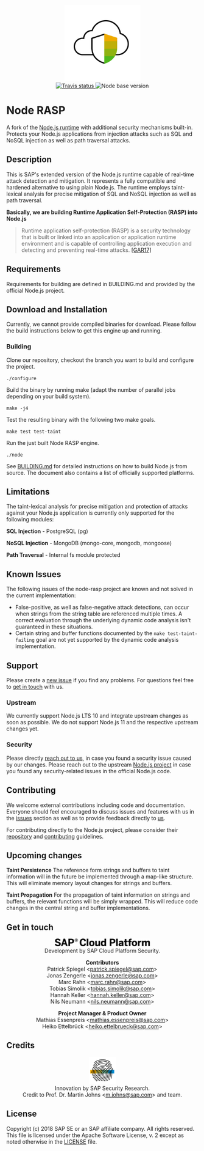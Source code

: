 <p align="center">
  <a href="">
    <img alt="Node RASP" src="logo.png" width="200"/>
  </a>
  <br>
  <a href="https://travis-ci.org/SAP/node-rasp">
    <img alt="Travis status" 
         src="https://travis-ci.org/SAP/node-rasp.svg?branch=master"/>
  </a>
  <img alt="Node base version" 
       src="https://img.shields.io/badge/node-v10.15.0-blue.svg"/>
</p>

# Node RASP

A fork of the [Node.js runtime](https://github.com/nodejs/node) with 
additional security mechanisms built-in. Protects your Node.js applications 
from injection attacks such as SQL and NoSQL injection as well as path 
traversal attacks.

## Description
This is SAP's extended version of the Node.js runtime capable of real-time 
attack detection and mitigation. It represents a fully compatible and hardened 
alternative to using plain Node.js. The runtime employs taint-lexical analysis 
for precise mitigation of SQL and NoSQL injection as well as path traversal.

**Basically, we are building 
Runtime Application Self-Protection (RASP) into Node.js**

> Runtime application self-protection (RASP) is a security technology that is 
> built or linked into an application or application runtime environment and is 
> capable of controlling application execution and detecting and preventing 
> real-time attacks. 
> [[GAR17]](https://www.gartner.com/it-glossary/runtime-application-self-protection-rasp/)

## Requirements
Requirements for building are defined in BUILDING.md and provided by the 
official Node.js project.

## Download and Installation
Currently, we cannot provide compiled binaries for download. Please follow 
the build instructions below to get this engine up and running.

### Building

Clone our repository, checkout the branch you want to build and configure 
the project.
```shell
./configure
```

Build the binary by running make (adapt the number of parallel jobs depending 
on your build system).
```shell
make -j4
```

Test the resulting binary with the following two make goals.
```shell
make test test-taint
```

Run the just built Node RASP engine.
```shell
./node
```

See [BUILDING.md](BUILDING.md) for detailed instructions on how to build
Node.js from source. The document also contains a list of
officially supported platforms.

## Limitations
The taint-lexical analysis for precise mitigation and protection of attacks 
against your Node.js application is currently only supported for the 
following modules:

**SQL Injection** - PostgreSQL (pg)

**NoSQL Injection** - MongoDB (mongo-core, mongodb, mongoose)

**Path Traversal** - Internal fs module protected

## Known Issues
The following issues of the node-rasp project are known and not solved in the 
current implementation:

- False-positive, as well as false-negative attack detections, can occur when 
strings from the string table are referenced multiple times. A correct 
evaluation through the underlying dynamic code analysis isn't guaranteed in 
these situations.
- Certain string and buffer functions documented by the 
`make test-taint-failing` goal are not yet supported by the dynamic code 
analysis implementation.

## Support
Please create a [new issue](https://github.com/sap/node-rasp/issues/new) 
if you find any problems. For questions feel free 
to [get in touch](#contributors) with us.

### Upstream
We currently support Node.js LTS 10 and integrate upstream changes as soon as 
possible. We do not support Node.js 11 and the respective upstream changes yet.

### Security
Please directly [reach out to us](#contributors), in case you found a security 
issue caused by our changes. Please reach out to the upstream 
[Node.js project](https://github.com/nodejs/node) in case you found any 
security-related issues in the official Node.js code.

## Contributing
We welcome external contributions including code and documentation. Everyone 
should feel encouraged to discuss issues and features with us in the 
[issues](https://github.com/sap/node-rasp/issues) section as well as to provide 
feedback directly to [us](#contributors).

For contributing directly to the Node.js project, please consider their 
[repository](https://github.com/nodejs/node/) and 
[contributing](https://github.com/nodejs/node/blob/master/CONTRIBUTING.md) 
guidelines.

## Upcoming changes
**Taint Persistence**
The reference form strings and buffers to taint information will in the future 
be implemented through a map-like structure. This will eliminate memory layout 
changes for strings and buffers.

**Taint Propagation**  For the propagation of taint information on strings and 
buffers, the relevant functions will be simply wrapped. This will reduce code 
changes in the central string and buffer implementations.

<a name="contributors"></a>

## Get in touch
<p align="center">
  <a href="">
    <img alt="Node RASP" src="sapcp.png" width="250"/>
  </a>
  <br>
  Development by SAP Cloud Platform Security.
</p>
<p align="center">
  <b>Contributors</b><br>
  Patrick Spiegel 
  <<a href="mailto:patrick.spiegel@sap.com">patrick.spiegel@sap.com</a>><br>
  Jonas Zengerle 
  <<a href="mailto:jonas.zengerle@sap.com">jonas.zengerle@sap.com</a>><br>
  Marc Rahn <<a href="mailto:marc.rahn@sap.com">marc.rahn@sap.com</a>><br>
  Tobias Simolik 
  <<a href="mailto:tobias.simolik@sap.com">tobias.simolik@sap.com</a>><br>
  Hannah Keller 
  <<a href="mailto:hannah.keller@sap.com">hannah.keller@sap.com</a>><br>
  Nils Neumann
  <<a href="mailto:nils.neumann@sap.com">nils.neumann@sap.com</a>><br>
</p>
<p align="center">
  <b>Project Manager & Product Owner </b><br>
  Mathias Essenpreis 
  <<a href="mailto:mathias.essenpreis@sap.com">mathias.essenpreis@sap.com</a>>
  <br>
  Heiko Ettelbrück 
  <<a href="mailto:heiko.ettelbrueck@sap.com">heiko.ettelbrueck@sap.com</a>>
</p>



## Credits

<p align="center">
  <a href="">
    <img alt="Node RASP" src="sap_fingerprint.png" width="70"/>
  </a>
  <br>
  Innovation by SAP Security Research.
  <br>
  Credit to Prof. Dr. Martin Johns 
  <<a href="mailto:m.johns@sap.com">m.johns@sap.com</a>> and team.
</p>

## License

Copyright (c) 2018 SAP SE or an SAP affiliate company. All rights reserved.
This file is licensed under the Apache Software License, v. 2 except as noted 
otherwise in the [LICENSE](LICENSE) file.

